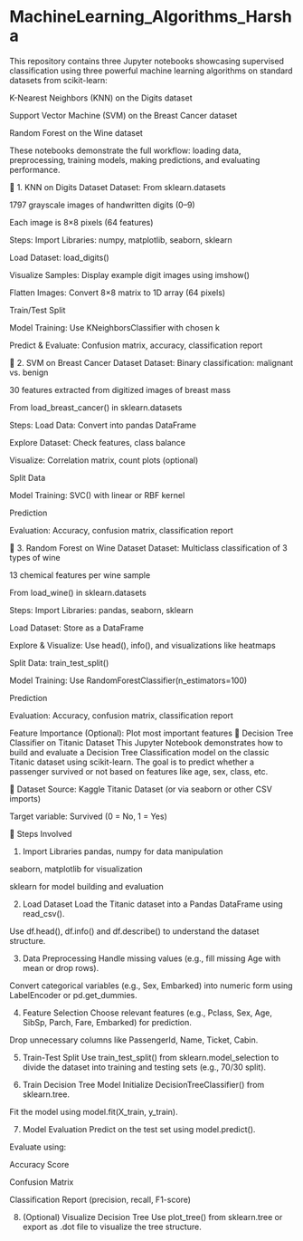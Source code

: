 # MachineLearning_Algorithms_Harsha

This repository contains three Jupyter notebooks showcasing supervised classification using three powerful machine learning algorithms on standard datasets from scikit-learn:

K-Nearest Neighbors (KNN) on the Digits dataset

Support Vector Machine (SVM) on the Breast Cancer dataset

Random Forest on the Wine dataset

These notebooks demonstrate the full workflow: loading data, preprocessing, training models, making predictions, and evaluating performance.

📘 1. KNN on Digits Dataset
Dataset:
From sklearn.datasets

1797 grayscale images of handwritten digits (0–9)

Each image is 8×8 pixels (64 features)

Steps:
Import Libraries: numpy, matplotlib, seaborn, sklearn

Load Dataset: load_digits()

Visualize Samples: Display example digit images using imshow()

Flatten Images: Convert 8×8 matrix to 1D array (64 pixels)

Train/Test Split

Model Training: Use KNeighborsClassifier with chosen k

Predict & Evaluate: Confusion matrix, accuracy, classification report

📗 2. SVM on Breast Cancer Dataset
Dataset:
Binary classification: malignant vs. benign

30 features extracted from digitized images of breast mass

From load_breast_cancer() in sklearn.datasets

Steps:
Load Data: Convert into pandas DataFrame

Explore Dataset: Check features, class balance

Visualize: Correlation matrix, count plots (optional)

Split Data

Model Training: SVC() with linear or RBF kernel

Prediction

Evaluation: Accuracy, confusion matrix, classification report

🍷 3. Random Forest on Wine Dataset
Dataset:
Multiclass classification of 3 types of wine

13 chemical features per wine sample

From load_wine() in sklearn.datasets

Steps:
Import Libraries: pandas, seaborn, sklearn

Load Dataset: Store as a DataFrame

Explore & Visualize: Use head(), info(), and visualizations like heatmaps

Split Data: train_test_split()

Model Training: Use RandomForestClassifier(n_estimators=100)

Prediction

Evaluation: Accuracy, confusion matrix, classification report

Feature Importance (Optional): Plot most important features
🚢 Decision Tree Classifier on Titanic Dataset
This Jupyter Notebook demonstrates how to build and evaluate a Decision Tree Classification model on the classic Titanic dataset using scikit-learn. The goal is to predict whether a passenger survived or not based on features like age, sex, class, etc.

📁 Dataset
Source: Kaggle Titanic Dataset (or via seaborn or other CSV imports)

Target variable: Survived (0 = No, 1 = Yes)

🧠 Steps Involved
1. Import Libraries
pandas, numpy for data manipulation

seaborn, matplotlib for visualization

sklearn for model building and evaluation

2. Load Dataset
Load the Titanic dataset into a Pandas DataFrame using read_csv().

Use df.head(), df.info() and df.describe() to understand the dataset structure.

3. Data Preprocessing
Handle missing values (e.g., fill missing Age with mean or drop rows).

Convert categorical variables (e.g., Sex, Embarked) into numeric form using LabelEncoder or pd.get_dummies.

4. Feature Selection
Choose relevant features (e.g., Pclass, Sex, Age, SibSp, Parch, Fare, Embarked) for prediction.

Drop unnecessary columns like PassengerId, Name, Ticket, Cabin.

5. Train-Test Split
Use train_test_split() from sklearn.model_selection to divide the dataset into training and testing sets (e.g., 70/30 split).

6. Train Decision Tree Model
Initialize DecisionTreeClassifier() from sklearn.tree.

Fit the model using model.fit(X_train, y_train).

7. Model Evaluation
Predict on the test set using model.predict().

Evaluate using:

Accuracy Score

Confusion Matrix

Classification Report (precision, recall, F1-score)

8. (Optional) Visualize Decision Tree
Use plot_tree() from sklearn.tree or export as .dot file to visualize the tree structure.



